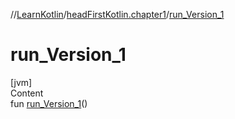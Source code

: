 //[LearnKotlin](../index.md)/[headFirstKotlin.chapter1](index.md)/[run_Version_1](run_-version_1.md)



# run_Version_1  
[jvm]  
Content  
fun [run_Version_1](run_-version_1.md)()  



